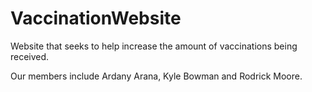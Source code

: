# VaccinationWebsite
Website that seeks to help increase the amount of vaccinations being received.

Our members include Ardany Arana, Kyle Bowman and Rodrick Moore.
